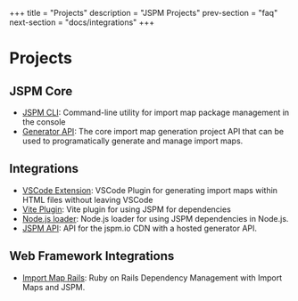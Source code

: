 +++
title = "Projects"
description = "JSPM Projects"
prev-section = "faq"
next-section = "docs/integrations"
+++

# Projects

## JSPM Core

* [JSPM CLI](/docs/jspm): Command-line utility for import map package management in the console
* [Generator API](/docs/generator): The core import map generation project API that can be used to programatically generate and manage import maps.

## Integrations

* [VSCode Extension](/docs/integrations#vscode-extension): VSCode Plugin for generating import maps within HTML files without leaving VSCode
* [Vite Plugin](/docs/integrations#vite-plugin): Vite plugin for using JSPM for dependencies
* [Node.js loader](/docs/integrations#nodejs-loader): Node.js loader for using JSPM dependencies in Node.js.
* [JSPM API](/cdn/api): API for the jspm.io CDN with a hosted generator API.

## Web Framework Integrations

* [Import Map Rails](https://github.com/rails/importmap-rails): Ruby on Rails Dependency Management with Import Maps and JSPM.
